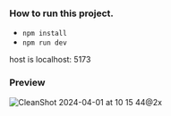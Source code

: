 ### How to run this project.
- `npm install`
- `npm run dev`

host is localhost: 5173

### Preview

![CleanShot 2024-04-01 at 10 15 44@2x](https://github.com/willyou/my-wave-ai-login-tdd/assets/3471779/cf7d8e11-2fc5-4654-80e3-be9813e03490)

